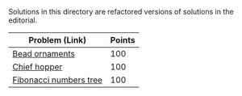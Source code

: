 Solutions in this directory are refactored versions of solutions in the editorial.

| Problem (Link) | Points |
| --- | ---|
| [Bead ornaments](https://www.hackerrank.com/challenges/three-month-preparation-kit-beadornaments/problem) | 100 |
| [Chief hopper](https://www.hackerrank.com/challenges/three-month-preparation-kit-chief-hopper/problem) | 100 |
| [Fibonacci numbers tree](https://www.hackerrank.com/challenges/fibonacci-numbers-tree/problem) | 100 |
